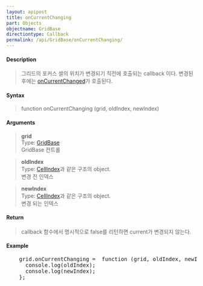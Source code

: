 ```yaml
---
layout: apipost
title: onCurrentChanging
part: Objects
objectname: GridBase
directiontype: Callback
permalink: /api/GridBase/onCurrentChanging/
---
```



#### Description

> 그리드의 포커스 셀의 위치가 변경되기 직전에 호출되는 callback 이다. 변경된 후에는 [onCurrentChanged](/api/GridBase/onCurrentChanged/)가 호출된다.  


#### Syntax

> function onCurrentChanging (grid, oldIndex, newIndex)  

#### Arguments

> **grid**  
> Type: [GridBase](/api/GridBase/)  
> GridBase 컨트롤  

> **oldIndex**  
> Type: [CellIndex](/api/types/CellIndex/)과 같은 구조의 object.  
> 변경 전 인덱스  

> **newIndex**  
> Type: [CellIndex](/api/types/CellIndex/)과 같은 구조의 object.  
> 변경 되는 인텍스  

#### Return

> callback 함수에서 명시적으로 false를 리턴하면 current가 변경되지 않는다.  

#### Example

<pre class="prettyprint">
    grid.onCurrentChanging =  function (grid, oldIndex, newIndex) {
      console.log(oldIndex);
      console.log(newIndex);
    };
</pre>

